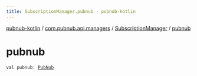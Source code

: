 ```yaml
---
title: SubscriptionManager.pubnub - pubnub-kotlin
---
```


[pubnub-kotlin](../../index.html) / [com.pubnub.api.managers](../index.html) / [SubscriptionManager](index.html) / [pubnub](./pubnub.html)

# pubnub

`val pubnub: `[`PubNub`](../../com.pubnub.api/-pub-nub/index.html)